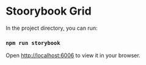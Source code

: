 # Stoorybook Grid

In the project directory, you can run:

### `npm run storybook`

Open [http://localhost:6006](http://localhost:6006) to view it in your browser.


